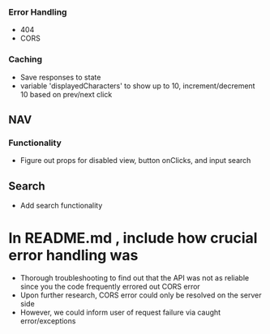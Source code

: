 ### Error Handling
- 404
- CORS

### Caching 
- Save responses to state
- variable 'displayedCharacters' to show up to 10, increment/decrement 10 based on prev/next click


## NAV
### Functionality
- Figure out props for disabled view, button onClicks, and input search


## Search
- Add search functionality


# In README.md , include how crucial error handling was 
- Thorough troubleshooting to find out that the API was not as reliable since you the code frequently errored out CORS error
- Upon further research, CORS error could only be resolved on the server side
- However, we could inform user of request failure via caught error/exceptions 

